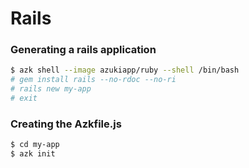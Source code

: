 # Rails

### Generating a rails application

```sh
$ azk shell --image azukiapp/ruby --shell /bin/bash
# gem install rails --no-rdoc --no-ri
# rails new my-app
# exit
```

### Creating the Azkfile.js

```sh
$ cd my-app
$ azk init
```
